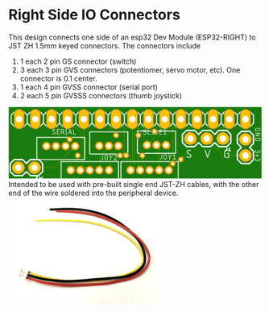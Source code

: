 # Right Side IO Connectors
This design connects one side of an esp32 Dev Module (ESP32-RIGHT) to JST ZH 1.5mm keyed connectors. The connectors include
1. 1 each 2 pin GS connector (switch)
2. 3 each 3 pin GVS connectors (potentiomer, servo motor, etc). One connector is 0.1 center.
3. 1 each 4 pin GVSS connector (serial port)
4. 2 each 5 pin GVSSS connectors (thumb joystick)

![Top Side](/assets/RightSideIoConnectorsTop.png "Top View")
Intended to be used with pre-built single end JST-ZH cables,
with the other end of the wire soldered into the peripheral device. 
![Cable](/assets/s-l300.jpg)
